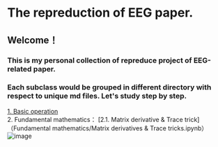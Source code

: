 # The repreduction of EEG paper.

## Welcome！  
### This is my personal collection of repreduce project of EEG-related paper.  
### Each subclass would be grouped in different directory with respect to unique md files. Let's study step by step.   
[1. Basic operation](https://github.com/Meur3ault/Matlab_Wavelet_SignalProcessing_Collection/blob/main/Preliminary%20operation/Preliminary%20operation.ipynb)  
2. Fundamental mathematics：
[2.1. Matrix derivative & Trace trick]（Fundamental mathematics/Matrix derivatives & Trace tricks.ipynb）
![image](https://user-images.githubusercontent.com/88282118/191517556-af7d6b94-fe4d-49a9-b6e5-9c5e43999ef0.png)
